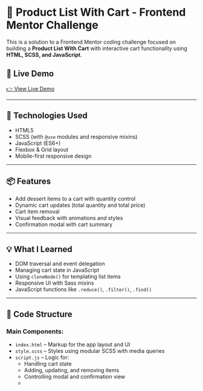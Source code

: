 # 🛒 Product List With Cart - Frontend Mentor Challenge

This is a solution to a Frontend Mentor coding challenge focused on building a **Product List With Cart** with interactive cart functionality using **HTML, SCSS, and JavaScript**.

## 🚀 Live Demo

[👉 View Live Demo](#[https://mohammad-irfan-noorzada.github.io/product-list-with-cart-main/])

---

## 🧰 Technologies Used

- HTML5
- SCSS (with `@use` modules and responsive mixins)
- JavaScript (ES6+)
- Flexbox & Grid layout
- Mobile-first responsive design

---

## 📦 Features

- Add dessert items to a cart with quantity control
- Dynamic cart updates (total quantity and total price)
- Cart item removal
- Visual feedback with animations and styles
- Confirmation modal with cart summary

---

## 💡 What I Learned

- DOM traversal and event delegation
- Managing cart state in JavaScript
- Using `cloneNode()` for templating list items
- Responsive UI with Sass mixins
- JavaScript functions like `.reduce()`, `.filter()`, `.find()`

---

## 🧠 Code Structure

### Main Components:

- `index.html` – Markup for the app layout and UI
- `style.scss` – Styles using modular SCSS with media queries
- `script.js` – Logic for:
  - Handling cart state
  - Adding, updating, and removing items
  - Controlling modal and confirmation view
  - 

